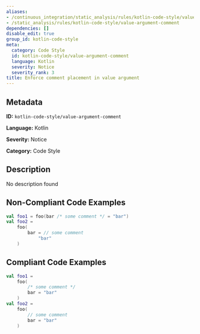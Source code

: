 ```yaml
---
aliases:
- /continuous_integration/static_analysis/rules/kotlin-code-style/value-argument-comment
- /static_analysis/rules/kotlin-code-style/value-argument-comment
dependencies: []
disable_edit: true
group_id: kotlin-code-style
meta:
  category: Code Style
  id: kotlin-code-style/value-argument-comment
  language: Kotlin
  severity: Notice
  severity_rank: 3
title: Enforce comment placement in value argument
---
```

<!--  SOURCED FROM https://github.com/DataDog/datadog-static-analyzer-rule-docs -->


## Metadata
**ID:** `kotlin-code-style/value-argument-comment`

**Language:** Kotlin

**Severity:** Notice

**Category:** Code Style

## Description
No description found

## Non-Compliant Code Examples
```kotlin
val foo1 = foo(bar /* some comment */ = "bar")
val foo2 = 
    foo(
        bar = // some comment
            "bar"
    )
```

## Compliant Code Examples
```kotlin
val foo1 =
    foo(
        /* some comment */
        bar = "bar"
    )
val foo2 =
    foo(
        // some comment
        bar = "bar"
    )
```
